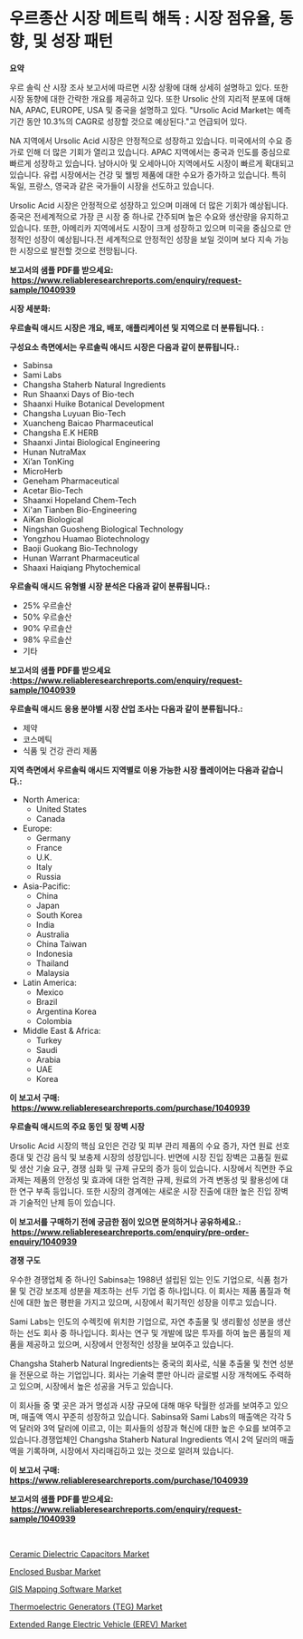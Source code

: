 <p><h1>우르종산 시장 메트릭 해독 : 시장 점유율, 동향, 및 성장 패턴</h1></p><p><strong>요약</strong></p>
<p><p>우르 솔릭 산 시장 조사 보고서에 따르면 시장 상황에 대해 상세히 설명하고 있다. 또한 시장 동향에 대한 간략한 개요를 제공하고 있다. 또한 Ursolic 산의 지리적 분포에 대해 NA, APAC, EUROPE, USA 및 중국을 설명하고 있다. "Ursolic Acid Market는 예측 기간 동안 10.3%의 CAGR로 성장할 것으로 예상된다."고 언급되어 있다.</p><p>NA 지역에서 Ursolic Acid 시장은 안정적으로 성장하고 있습니다. 미국에서의 수요 증가로 인해 더 많은 기회가 열리고 있습니다. APAC 지역에서는 중국과 인도를 중심으로 빠르게 성장하고 있습니다. 남아시아 및 오세아니아 지역에서도 시장이 빠르게 확대되고 있습니다. 유럽 시장에서는 건강 및 웰빙 제품에 대한 수요가 증가하고 있습니다. 특히 독일, 프랑스, 영국과 같은 국가들이 시장을 선도하고 있습니다.</p><p>Ursolic Acid 시장은 안정적으로 성장하고 있으며 미래에 더 많은 기회가 예상됩니다. 중국은 전세계적으로 가장 큰 시장 중 하나로 간주되며 높은 수요와 생산량을 유지하고 있습니다. 또한, 아메리카 지역에서도 시장이 크게 성장하고 있으며 미국을 중심으로 안정적인 성장이 예상됩니다.전 세계적으로 안정적인 성장을 보일 것이며 보다 지속 가능한 시장으로 발전할 것으로 전망됩니다.</p></p>
<p><strong>보고서의 샘플 PDF를 받으세요: &nbsp;<a href="https://www.reliableresearchreports.com/enquiry/request-sample/1040939">https://www.reliableresearchreports.com/enquiry/request-sample/1040939</a></strong></p>
<p><strong>시장 세분화:</strong></p>
<p><strong> 우르솔릭 애시드 시장은 개요, 배포, 애플리케이션 및 지역으로 더 분류됩니다. :</strong></p>
<p><strong>구성요소 측면에서는 우르솔릭 애시드 시장은 다음과 같이 분류됩니다.:</strong></p>
<p><ul><li>Sabinsa</li><li>Sami Labs</li><li>Changsha Staherb Natural Ingredients</li><li>Run Shaanxi Days of Bio-tech</li><li>Shaanxi Huike Botanical Development</li><li>Changsha Luyuan Bio-Tech</li><li>Xuancheng Baicao Pharmaceutical</li><li>Changsha E.K HERB</li><li>Shaanxi Jintai Biological Engineering</li><li>Hunan NutraMax</li><li>Xi’an TonKing</li><li>MicroHerb</li><li>Geneham Pharmaceutical</li><li>Acetar Bio-Tech</li><li>Shaanxi Hopeland Chem-Tech</li><li>Xi'an Tianben Bio-Engineering</li><li>AiKan Biological</li><li>Ningshan Guosheng Biological Technology</li><li>Yongzhou Huamao Biotechnology</li><li>Baoji Guokang Bio-Technology</li><li>Hunan Warrant Pharmaceutical</li><li>Shaaxi Haiqiang Phytochemical</li></ul></p>
<p><strong> 우르솔릭 애시드 유형별 시장 분석은 다음과 같이 분류됩니다.:</strong></p>
<p><ul><li>25% 우르솔산</li><li>50% 우르솔산</li><li>90% 우르솔산</li><li>98% 우르솔산</li><li>기타</li></ul></p>
<p><strong>보고서의 샘플 PDF를 받으세요 :<a href="https://www.reliableresearchreports.com/enquiry/request-sample/1040939">https://www.reliableresearchreports.com/enquiry/request-sample/1040939</a></strong></p>
<p><strong> 우르솔릭 애시드 응용 분야별 시장 산업 조사는 다음과 같이 분류됩니다.:</strong></p>
<p><ul><li>제약</li><li>코스메틱</li><li>식품 및 건강 관리 제품</li></ul></p>
<p><strong>지역 측면에서 우르솔릭 애시드 지역별로 이용 가능한 시장 플레이어는 다음과 같습니다.:</strong></p>
<p><ul>
    <li>
        North America:
        <ul>
            <li>United States</li>
            <li>Canada</li>
        </ul>
    </li>
    <li>
        Europe:
        <ul>
            <li>Germany</li>
            <li>France</li>
            <li>U.K.</li>
            <li>Italy</li>
            <li>Russia</li>
        </ul>
    </li>
    <li>
        Asia-Pacific:
        <ul>
            <li>China</li>
            <li>Japan</li>
            <li>South Korea</li>
            <li>India</li>
            <li>Australia</li>
            <li>China Taiwan</li>
            <li>Indonesia</li>
            <li>Thailand</li>
            <li>Malaysia</li>
        </ul>
    </li>
    <li>
        Latin America:
        <ul>
            <li>Mexico</li>
            <li>Brazil</li>
            <li>Argentina Korea</li>
            <li>Colombia</li>
        </ul>
    </li>
    <li>
        Middle East & Africa:
        <ul>
            <li>Turkey</li>
            <li>Saudi</li>
            <li>Arabia</li>
            <li>UAE</li>
            <li>Korea</li>
        </ul>
    </li>
    </ul></p>
<p><strong>이 보고서 구매: &nbsp;<a href="https://www.reliableresearchreports.com/purchase/1040939">https://www.reliableresearchreports.com/purchase/1040939</a></strong></p>
<p><strong>우르솔릭 애시드의 주요 동인 및 장벽 시장</strong></p>
<p><p>Ursolic Acid 시장의 핵심 요인은 건강 및 피부 관리 제품의 수요 증가, 자연 원료 선호 증대 및 건강 음식 및 보충제 시장의 성장입니다. 반면에 시장 진입 장벽은 고품질 원료 및 생산 기술 요구, 경쟁 심화 및 규제 규모의 증가 등이 있습니다. 시장에서 직면한 주요 과제는 제품의 안정성 및 효과에 대한 엄격한 규제, 원료의 가격 변동성 및 활용성에 대한 연구 부족 등입니다. 또한 시장의 경계에는 새로운 시장 진출에 대한 높은 진입 장벽과 기술적인 난제 등이 있습니다.</p></p>
<p><strong>이 보고서를 구매하기 전에 궁금한 점이 있으면 문의하거나 공유하세요.: &nbsp;<a href="https://www.reliableresearchreports.com/enquiry/pre-order-enquiry/1040939">https://www.reliableresearchreports.com/enquiry/pre-order-enquiry/1040939</a></strong></p>
<p><strong>경쟁 구도</strong></p>
<p><p>우수한 경쟁업체 중 하나인 Sabinsa는 1988년 설립된 있는 인도 기업으로, 식품 첨가물 및 건강 보조제 성분을 제조하는 선두 기업 중 하나입니다. 이 회사는 제품 품질과 혁신에 대한 높은 평판을 가지고 있으며, 시장에서 획기적인 성장을 이루고 있습니다.</p><p>Sami Labs는 인도의 수렉킷에 위치한 기업으로, 자연 추출물 및 생리활성 성분을 생산하는 선도 회사 중 하나입니다. 회사는 연구 및 개발에 많은 투자를 하여 높은 품질의 제품을 제공하고 있으며, 시장에서 안정적인 성장을 보여주고 있습니다.</p><p>Changsha Staherb Natural Ingredients는 중국의 회사로, 식물 추출물 및 천연 성분을 전문으로 하는 기업입니다. 회사는 기술력 뿐만 아니라 글로벌 시장 개척에도 주력하고 있으며, 시장에서 높은 성공을 거두고 있습니다.</p><p>이 회사들 중 몇 곳은 과거 명성과 시장 규모에 대해 매우 탁월한 성과를 보여주고 있으며, 매출액 역시 꾸준히 성장하고 있습니다. Sabinsa와 Sami Labs의 매출액은 각각 5억 달러와 3억 달러에 이르고, 이는 회사들의 성장과 혁신에 대한 높은 수요를 보여주고 있습니다.경쟁업체인 Changsha Staherb Natural Ingredients 역시 2억 달러의 매출액을 기록하며, 시장에서 자리매김하고 있는 것으로 알려져 있습니다.</p></p>
<p><strong>이 보고서 구매: &nbsp; <a href="https://www.reliableresearchreports.com/purchase/1040939">https://www.reliableresearchreports.com/purchase/1040939</a></strong></p>
<p><strong>보고서의 샘플 PDF를 받으세요: &nbsp;<a href="https://www.reliableresearchreports.com/enquiry/request-sample/1040939">https://www.reliableresearchreports.com/enquiry/request-sample/1040939</a></strong><strong></strong></p>
<p>&nbsp;</p>
<p><p><a href="https://view.publitas.com/reportprime-1/ceramic-dielectric-capacitors-market-size-market-trends-and-growth-outlook-forecasted-for-period-from-2024-to-2031/">Ceramic Dielectric Capacitors Market</a></p><p><a href="https://view.publitas.com/reportprime-1/enclosed-busbar-market-research-report-reveals-the-latest-trends-and-opportunities-of-this-market-for-period-from-2024-2031/">Enclosed Busbar Market</a></p><p><a href="https://skillful-vermicelli-b89.notion.site/Global-GIS-Mapping-Software-Market-Size-and-Market-Trends-Insights-and-Projections-from-2024-to-203-1dd05dc05ee04af5994a1d9629c76b79">GIS Mapping Software Market</a></p><p><a href="https://issuu.com/reportprime-2/docs/thermoelectric-generators-teg-market-size-2030.ppt">Thermoelectric Generators (TEG) Market</a></p><p><a href="https://github.com/CliffMedina6/Market-Research-Report-List-3/blob/main/extended-range-electric-vehicle-erev-market.md">Extended Range Electric Vehicle (EREV) Market</a></p></p>
